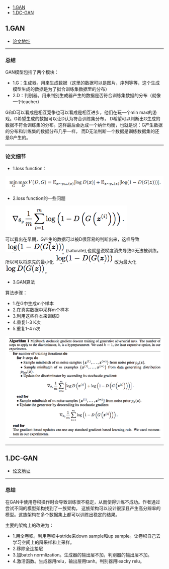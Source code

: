 * [1.GAN](#1)
* [1.DC-GAN](#2)


<h2 id="1">1.GAN</h2>

- [论文地址](https://arxiv.org/pdf/1406.2661.pdf)

------
### 总结
GAN模型包括了两个模块：
- 1.G：生成器。用来生成数据（这里的数据可以是图片，序列等等，这个生成模型生成的数据是为了拟合训练集数据里的分布）
- 2.D：判别器。用来判别生成器产生的数据是否符合训练集数据的分布（就像一个teacher）

G和D可以看成是相互竞争也可以看成是相互进步，他们在玩一个min max的游戏。G希望生成的数据可以让D认为符合训练集分布，
D希望可以判断出G生成的数据不符合训练集的分布。这样最后会达成一个纳什均衡，也就是说：G产生数据的分布和训练集的数据分布几乎一样，
而D无法判断一个数据是训练数据集的还是G产生的。

------
### 论文细节
- 1.loss function：

![](/pic/1.png)

- 2.loss function的一些问题

![](/pic/G_loss.png)

可以看出在早期，G产生的数据可以被D很容易的判断出来，这样导致![](/pic/GAN_2.png)(saturate),也就是说梯度消失导致G无法被训练。
所以可以将原先的最小化![](/pic/GAN_2.png)改为最大化![](/pic/GAN_3.png)。

- 3.GAN算法

算法步骤：

- 1.在G中生成m个样本
- 2.在真实数据中采样m个样本
- 3.利用这些样本来训练D
- 4.重复1-3 K次
- 5.重复1-4 n次

![](/pic/GAN_algo.png)

-----
<h2 id="2">1.DC-GAN</h2>

- [论文地址](https://arxiv.org/pdf/1511.06434.pdf)

-----
### 总结

在GAN中使用卷积操作时会导致训练很不稳定，从而使得训练不成功。作者通过尝试不同的模型架构找到了一族架构，
这族架构可以设计很深且产生高分辨率的模型。这族架构在多个数据集上都可以训练出稳定的结果。

主要的架构上的改进为：
- 1.用全卷积。利用卷积中stride来down sample和up sample。让卷积自己去学习空间上的降采样和上采样。
- 2.移除全连接层
- 3.加batch normlization。生成器的输出层不加，判别器的输出层不加。
- 4.激活函数。生成器用relu，输出层用tanh。判别器用leacky relu。



